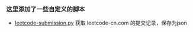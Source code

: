 ### 这里添加了一些自定义的脚本

- [leetcode-submission.py](leetcode-submission.py) 获取 leetcode-cn.com 的提交记录，保存为json
